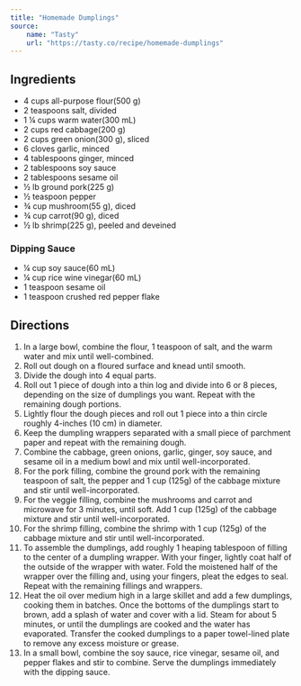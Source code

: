 ```yaml
---
title: "Homemade Dumplings"
source:
    name: "Tasty"
    url: "https://tasty.co/recipe/homemade-dumplings"
---
```


## Ingredients

-   4 cups all-purpose flour(500 g)
-   2 teaspoons salt, divided
-   1 ¼ cups warm water(300 mL)
-   2 cups red cabbage(200 g)
-   2 cups green onion(300 g), sliced
-   6 cloves garlic, minced
-   4 tablespoons ginger, minced
-   2 tablespoons soy sauce
-   2 tablespoons sesame oil
-   ½ lb ground pork(225 g)
-   ½ teaspoon pepper
-   ¾ cup mushroom(55 g), diced
-   ¾ cup carrot(90 g), diced
-   ½ lb shrimp(225 g), peeled and deveined

### Dipping Sauce

-   ¼ cup soy sauce(60 mL)
-   ¼ cup rice wine vinegar(60 mL)
-   1 teaspoon sesame oil
-   1 teaspoon crushed red pepper flake

## Directions

1. In a large bowl, combine the flour, 1 teaspoon of salt, and the warm water and mix until well-combined.
1. Roll out dough on a floured surface and knead until smooth.
1. Divide the dough into 4 equal parts.
1. Roll out 1 piece of dough into a thin log and divide into 6 or 8 pieces, depending on the size of dumplings you want. Repeat with the remaining dough portions.
1. Lightly flour the dough pieces and roll out 1 piece into a thin circle roughly 4-inches (10 cm) in diameter.
1. Keep the dumpling wrappers separated with a small piece of parchment paper and repeat with the remaining dough.
1. Combine the cabbage, green onions, garlic, ginger, soy sauce, and sesame oil in a medium bowl and mix until well-incorporated.
1. For the pork filling, combine the ground pork with the remaining teaspoon of salt, the pepper and 1 cup (125g) of the cabbage mixture and stir until well-incorporated.
1. For the veggie filling, combine the mushrooms and carrot and microwave for 3 minutes, until soft. Add 1 cup (125g) of the cabbage mixture and stir until well-incorporated.
1. For the shrimp filling, combine the shrimp with 1 cup (125g) of the cabbage mixture and stir until well-incorporated.
1. To assemble the dumplings, add roughly 1 heaping tablespoon of filling to the center of a dumpling wrapper. With your finger, lightly coat half of the outside of the wrapper with water. Fold the moistened half of the wrapper over the filling and, using your fingers, pleat the edges to seal. Repeat with the remaining fillings and wrappers.
1. Heat the oil over medium high in a large skillet and add a few dumplings, cooking them in batches. Once the bottoms of the dumplings start to brown, add a splash of water and cover with a lid. Steam for about 5 minutes, or until the dumplings are cooked and the water has evaporated. Transfer the cooked dumplings to a paper towel-lined plate to remove any excess moisture or grease.
1. In a small bowl, combine the soy sauce, rice vinegar, sesame oil, and pepper flakes and stir to combine. Serve the dumplings immediately with the dipping sauce.
